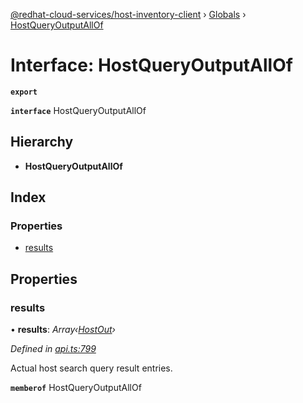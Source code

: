[@redhat-cloud-services/host-inventory-client](../README.md) › [Globals](../globals.md) › [HostQueryOutputAllOf](hostqueryoutputallof.md)

# Interface: HostQueryOutputAllOf

**`export`** 

**`interface`** HostQueryOutputAllOf

## Hierarchy

* **HostQueryOutputAllOf**

## Index

### Properties

* [results](hostqueryoutputallof.md#results)

## Properties

###  results

• **results**: *Array‹[HostOut](hostout.md)›*

*Defined in [api.ts:799](https://github.com/RedHatInsights/javascript-clients.gi/blob/master/packages/host-inventory/api.ts#L799)*

Actual host search query result entries.

**`memberof`** HostQueryOutputAllOf
